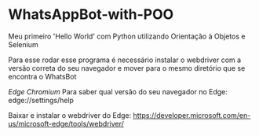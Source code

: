 # WhatsAppBot-with-POO

Meu primeiro 'Hello World' com Python utilizando Orientação à Objetos e Selenium


Para esse rodar esse programa é necessário instalar o webdriver com a versão correta do seu navegador e mover para o mesmo diretório que se encontra o WhatsBot


*Edge Chromium*
Para saber qual versão do seu navegador no Edge:  edge://settings/help

Baixar e instalar o webdriver do Edge: https://developer.microsoft.com/en-us/microsoft-edge/tools/webdriver/
